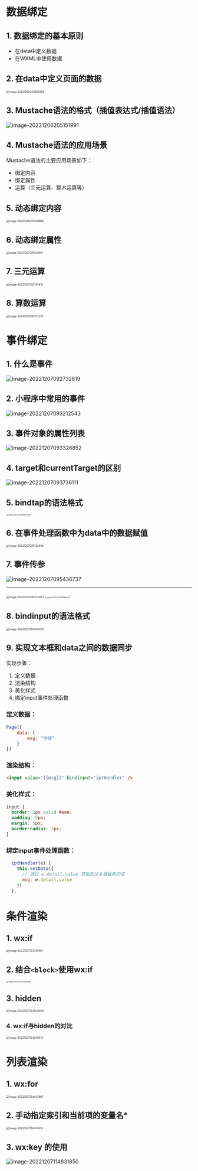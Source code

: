 # 数据绑定

## 1. 数据绑定的基本原则

- 在data中定义数据
- 在WXML中使用数据

## 2. 在data中定义页面的数据

<img src="04.WXML模板语法.assets/image-20221206204855909.png" alt="image-20221206204855909" style="zoom: 50%;" />

## 3. Mustache语法的格式（插值表达式/插值语法）

![image-20221206205151991](04.WXML模板语法.assets/image-20221206205151991.png)

## 4. Mustache语法的应用场景

Mustache语法的主要应用场景如下：

- 绑定内容
- 绑定属性
- 运算（三元运算、算术运算等）

## 5. 动态绑定内容

<img src="04.WXML模板语法.assets/image-20221206205545660.png" alt="image-20221206205545660" style="zoom: 50%;" />

## 6. 动态绑定属性

<img src="04.WXML模板语法.assets/image-20221207091929591.png" alt="image-20221207091929591" style="zoom: 50%;" />

## 7. 三元运算

<img src="04.WXML模板语法.assets/image-20221207092154616.png" alt="image-20221207092154616" style="zoom:50%;" />

## 8. 算数运算

<img src="04.WXML模板语法.assets/image-20221207092513278.png" alt="image-20221207092513278" style="zoom:50%;" />

# 事件绑定

## 1. 什么是事件

![image-20221207092732819](04.WXML模板语法.assets/image-20221207092732819.png)

## 2. 小程序中常用的事件

![image-20221207093212543](04.WXML模板语法.assets/image-20221207093212543.png)

## 3. 事件对象的属性列表

![image-20221207093326852](04.WXML模板语法.assets/image-20221207093326852.png)

## 4. target和currentTarget的区别

![image-20221207093736111](04.WXML模板语法.assets/image-20221207093736111.png)

## 5. bindtap的语法格式

<img src="04.WXML模板语法.assets/image-20221207094726018.png" alt="image-20221207094726018" style="zoom: 33%;" />

## 6. 在事件处理函数中为data中的数据赋值

<img src="04.WXML模板语法.assets/image-20221207095124836.png" alt="image-20221207095124836" style="zoom:50%;" />

## 7. 事件传参

![image-20221207095436737](04.WXML模板语法.assets/image-20221207095436737.png)

---

<img src="04.WXML模板语法.assets/image-20221207095522453.png" alt="image-20221207095522453" style="zoom:50%;" />

<img src="04.WXML模板语法.assets/image-20221207095605592.png" alt="image-20221207095605592" style="zoom: 33%;" />

## 8. bindinput的语法格式

<img src="04.WXML模板语法.assets/image-20221207100040254.png" alt="image-20221207100040254" style="zoom:50%;" />

## 9. 实现文本框和data之间的数据同步

实现步骤：

1. 定义数据
2. 渲染结构
3. 美化样式
4. 绑定input事件处理函数

### 定义数据：

```js
Page({
    data: {
        msg: "你好"
    }
})
```

### 渲染结构：

```html
<input value="{{msg}}" bindinput="iptHandler" />
```

### 美化样式：

```css
input {
  border: 1px solid #eee;
  padding: 5px;
  margin: 5px;
  border-radius: 3px;
}
```

### 绑定input事件处理函数：

```js
  iptHandler(e) {
    this.setData({
      // 通过 e.detail.value 获取到文本框最新的值
      msg: e.detail.value
    })
  },
```

# 条件渲染

## 1. wx:if

<img src="04.WXML模板语法.assets/image-20221207103335561.png" alt="image-20221207103335561" style="zoom:50%;" />

## 2. 结合`<block>`使用wx:if

<img src="04.WXML模板语法.assets/image-20221207103635396.png" alt="image-20221207103635396" style="zoom: 33%;" />

## 3. hidden

<img src="04.WXML模板语法.assets/image-20221207103920400.png" alt="image-20221207103920400" style="zoom:50%;" />

### 4. wx:if与hidden的对比

<img src="04.WXML模板语法.assets/image-20221207104259514.png" alt="image-20221207104259514" style="zoom:50%;" />

# 列表渲染

## 1. wx:for

<img src="04.WXML模板语法.assets/image-20221207104452667.png" alt="image-20221207104452667" style="zoom:50%;" />

## 2. 手动指定索引和当前项的变量名*

<img src="04.WXML模板语法.assets/image-20221207104744951.png" alt="image-20221207104744951" style="zoom:50%;" />

## 3. wx:key 的使用

![image-20221207114831850](04.WXML模板语法.assets/image-20221207114831850.png)

